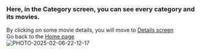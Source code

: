 ### Here, in the Category screen, you can see every category and its movies.
By clicking on some movie details, you will move to [Details screen](details_screen_web.md)<br>
Go back to the [Home page](Home_Page_web.md)<br>
![PHOTO-2025-02-06-22-12-17](https://github.com/user-attachments/assets/269fb300-c561-475e-b635-fe734f499ba0)
